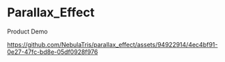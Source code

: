 # Parallax_Effect

Product Demo

https://github.com/NebulaTris/parallax_effect/assets/94922914/4ec4bf91-0e27-47fc-bd8e-05df0928f976

